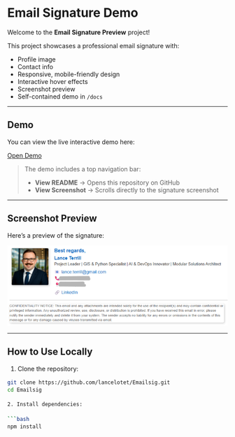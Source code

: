 # Email Signature Demo

Welcome to the **Email Signature Preview** project!  

This project showcases a professional email signature with:

- Profile image
- Contact info
- Responsive, mobile-friendly design
- Interactive hover effects
- Screenshot preview
- Self-contained demo in `/docs`

---

## Demo

You can view the live interactive demo here:  

[Open Demo](https://lancelotet.github.io/EmailSig/)

> The demo includes a top navigation bar:
> - **View README** → Opens this repository on GitHub  
> - **View Screenshot** → Scrolls directly to the signature screenshot  

---

## Screenshot Preview

Here’s a preview of the signature:

![Signature Screenshot](docs/screenshot.png)

---

## How to Use Locally

1. Clone the repository:

```bash
git clone https://github.com/lancelotet/Emailsig.git
cd Emailsig

2. Install dependencies:

```bash
npm install
